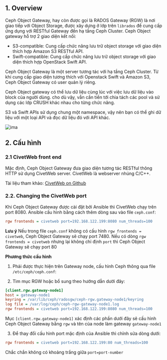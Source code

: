 
## 1. Overview
Ceph Object Gateway, hay còn được gọi là RADOS Gateway (RGW) là nơi giao tiếp với Object Storage, được xây dựng ở lớp trên `librados` để cung cấp ứng dụng với RESTful Gateway đến hạ tầng Ceph Cluster. Ceph Object gateway hỗ trợ 2 giao diện kết nối:
- S3-compatible: Cung cấp chức năng lưu trữ object storage với giao diện thích hợp Amazon S3 RESTful API.
- Swift-compatible: Cung cấp chức năng lưu trữ object storage với giao diện thích hợp OpenStack Swift API.

Ceph Object Gateway là một server tương tác với hạ tầng Ceph Cluster. Từ khi cung cấp giao diện tương thích với Openstack Swift và Amazon S3, Ceph Object Gateway có user quản lý riêng.

Ceph Object gateway có thể lưu dữ liệu cùng lúc với việc lưu dữ liệu vào block của người dùng. cho dù vậy, vẫn cần tiến tới chia tách các pool và sử dụng các lớp CRUSH khác nhau cho từng chức năng.

S3 và Swift APIs sử dụng chung một namespace, vậy nên bạn có thể ghi dữ liệu với một loại API và đọc dữ liệu đó với API khác.

![ima](../images/doc-rgw01.png)

## 2. Cấu hình

### 2.1 CivetWeb front end

Mặc định, Ceph Object Gateway đưa giao diện tương tác RESTful thông HTTP sử dụng CivetWeb server. CivetWeb là webserver nhúng C/C++.

Tài liệu tham khảo: [CivetWeb on Github](https://github.com/civetweb/civetweb)

### 2.2. Changing the CivetWeb port

Khi Ceph Object Gateway được cài đặt bởi Ansible thì CivetWeb chạy trên port 8080. Ansible cấu hình bằng cách thêm dòng sau vào file `ceph.conf`:
```ini
rgw frontends = civetweb port=192.168.122.199:8080 num_threads=100
```

**Lưu ý**
Nếu trong file `ceph.conf` không có cấu hình `rgw frontends = civetweb`, Ceph Object Gateway sẽ chạy port 7480. Nếu có dòng `rgw frontends = civetweb` nhưng lại không chỉ định `port` thì Ceph Object Gateway sẽ chạy port 80

**Phương thức cấu hình**
1. Phải được thực hiện trên Gateway node, cấu hình Ceph thông qua file `/etc/ceph/ceph.conf`:

2. Tìm mục RGW hoặc bổ sung theo hướng dẫn dưới đây:
```ini
[client.rgw.gateway-node1]
host = gateway-node1
keyring = /var/lib/ceph/radosgw/ceph-rgw.gateway-node1/keyring
log file = /var/log/ceph/ceph-rgw-gateway-node1.log
rgw frontends = civetweb port=192.168.122.199:8080 num_threads=100
```

Mục `[client.rgw.gateway-node1]` xác định các phần dưới đây sẽ cấu hình Ceph Object Gateway bằng `rgw` và tên của node làm gateway `gateway-node1`

3. Để thay đổi cấu hình port mặc định của Ansible thì chỉnh sửa dòng dưới:
```ini
rgw frontends = civetweb port=192.168.122.199:80 num_threads=100
```
Chắc chắn không có khoảng trắng giữa `port=port-number`